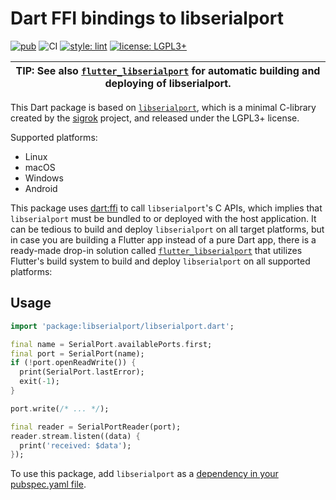 # Dart FFI bindings to libserialport

[![pub](https://img.shields.io/pub/v/libserialport.svg)](https://pub.dev/packages/libserialport)
![CI](https://github.com/jpnurmi/libserialport.dart/workflows/CI/badge.svg)
[![style: lint](https://img.shields.io/badge/style-lint-4BC0F5.svg)](https://pub.dev/packages/lint)
[![license: LGPL3+](https://img.shields.io/badge/license-LGPL3+-magenta.svg)](https://opensource.org/licenses/LGPL-3.0)

| **TIP:** See also [`flutter_libserialport`](https://pub.dev/packages/flutter_libserialport) for automatic building and deploying of libserialport. |
| --- |

This Dart package is based on [`libserialport`](https://sigrok.org/wiki/Libserialport),
which is a minimal C-library created by the [sigrok](https://sigrok.org/) project, and
released under the LGPL3+ license. 

Supported platforms:
- Linux
- macOS
- Windows
- Android

This package uses [dart:ffi](https://dart.dev/guides/libraries/c-interop) to call
`libserialport`'s C APIs, which implies that `libserialport` must be bundled to or deployed
with the host application. It can be tedious to build and deploy `libserialport` on all target
platforms, but in case you are building a Flutter app instead of a pure Dart app, there is
a ready-made drop-in solution called [`flutter_libserialport`](https://pub.dev/packages/flutter_libserialport)
that utilizes Flutter's build system to build and deploy `libserialport` on all supported platforms:

## Usage

```dart
import 'package:libserialport/libserialport.dart';

final name = SerialPort.availablePorts.first;
final port = SerialPort(name);
if (!port.openReadWrite()) {
  print(SerialPort.lastError);
  exit(-1);
}

port.write(/* ... */);

final reader = SerialPortReader(port);
reader.stream.listen((data) {
  print('received: $data');
});
```

To use this package, add `libserialport` as a [dependency in your pubspec.yaml file](https://dart.dev/tools/pub/dependencies).
